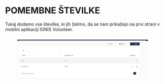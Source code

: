 # POMEMBNE ŠTEVILKE

Tukaj dodamo vse številke, ki jih želimo, da se nam prikažejo na prvi strani v mobilni aplikaciji IGNIS Volunteer.

<figure><img src=".gitbook/assets/image (253).png" alt=""><figcaption></figcaption></figure>
